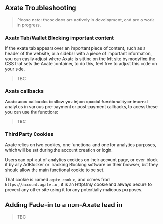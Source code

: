 ## Axate Troubleshooting

> Please note: these docs are actively in development, and are a work in progress.

### Axate Tab/Wallet Blocking important content

If the Axate tab appears over an important piece of content, such as a header of the website, or a sidebar with a piece of important information, you can easily adjust where Axate is sitting on the left site by modyfing the CSS that sets the Axate container, to do this, feel free to adjust this code on your side.

> TBC

### Axate callbacks

Axate uses callbacks to allow you inject special functionality or internal analytics in various pre-payment or post-payment callbacks, to acess these you can use the functions:

> TBC

### Third Party Cookies

Axate relies on two cookies, one functional and one for analytics purposes, which will be set during the account creation or login.

Users can opt-out of analytics cookies on their account page, or even block it by any AdBlocker or Tracking Blocking software on their browser, but they should allow the main functional cookie to be set.

That cookie is named `agate_cookie`, and comes from `https://account.agate.io` , it is an HttpOnly cookie and always Secure to prevent any other site using it for any potentially malicous purposes.


## Adding Fade-in to a non-Axate lead in

> TBC
